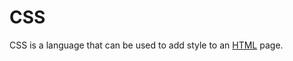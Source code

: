 # CSS

CSS is a language that can be used to add style to an [HTML](/wiki/HTML) page.

            
            
            
            
            
            